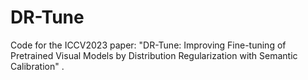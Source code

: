# DR-Tune
Code for the ICCV2023 paper: "DR-Tune: Improving Fine-tuning of Pretrained Visual Models by Distribution Regularization with Semantic Calibration" .
